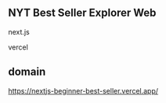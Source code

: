 ## NYT Best Seller Explorer Web

next.js

vercel

## domain

https://nextjs-beginner-best-seller.vercel.app/
